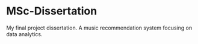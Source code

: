 # MSc-Dissertation
My final project dissertation. A music recommendation system focusing on data analytics. 
